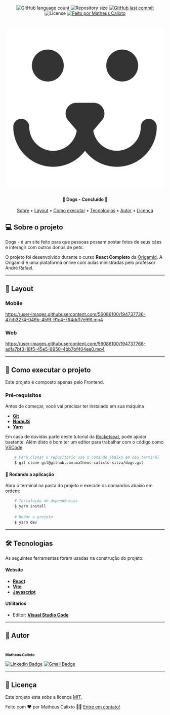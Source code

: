 <p align="center">
  <img alt="GitHub language count" src="https://img.shields.io/github/languages/count/matheus-calixto-silva/dogs">

  <img alt="Repository size" src="https://img.shields.io/github/repo-size/matheus-calixto-silva/dogs">

   
  <a href="https://github.com/matheus-calixto-silva/dogs/commits/main">
    <img alt="GitHub last commit" src="https://img.shields.io/github/last-commit/matheus-calixto-silva/dogs?color=yellow">
  </a>
    
   <img alt="License" src="https://img.shields.io/badge/license-MIT-brightgreen">

  <a href="https://www.linkedin.com/in/matheus-calixto-silva/">
    <img alt="Feito por Matheus Calixto" src="https://img.shields.io/badge/feito%20por-Matheus%20Calixto-blueviolet">
  </a>
  
</p>

<h1 align="center">
    <img alt="Dogs" title="Dogs" src="./public/logo512.png" />
</h1>

<h4 align="center"> 
	🐶  Dogs - Concluído  🐶
</h4>

<p align="center">
 <a href="#-sobre-o-projeto">Sobre</a> •
 <a href="#-layout">Layout</a> • 
 <a href="#-como-executar-o-projeto">Como executar</a> • 
 <a href="#-tecnologias">Tecnologias</a> • 
 <a href="#-autor">Autor</a> • 
 <a href="#-licença">Licença</a>
</p>


## 💻 Sobre o projeto

Dogs - é um site feito para que pessoas possam postar fotos de seus cães e interagir com outros donos de pets.


O projeto foi desenvolvido durante o curso **React Completo** da [Origamid](https://www.origamid.com/).
A Origamid é uma plataforma online com aulas ministradas pelo professor André Rafael.

---

## 🎨 Layout


### Mobile

https://user-images.githubusercontent.com/56086100/194737736-47cb3274-049b-459f-91c4-7ff4dd17e99f.mp4


### Web

https://user-images.githubusercontent.com/56086100/194737766-adfa7bf3-18f5-45e5-8950-4bb7bf404ee0.mp4

---

## 🚀 Como executar o projeto

Este projeto é composto apenas pelo Frontend.

### Pré-requisitos

Antes de começar, você vai precisar ter instalado em sua máquina
-   **[Git](https://git-scm.com)**
-   **[NodeJS](https://nodejs.org/en/)**
-   **[Yarn](https://yarnpkg.com/)**

Em caso de dúvidas parte deste tutorial da [Rocketseat](https://react-native.rocketseat.dev/), pode ajudar bastante.
Além disto é bom ter um editor para trabalhar com o código como [VSCode](https://code.visualstudio.com/)

```bash
    # Para clonar o repositório use o comando abaixo em seu terminal
    $ git clone git@github.com:matheus-calixto-silva/dogs.git
```

#### 🧭 Rodando a aplicação

Abra o terminal na pasta do projeto e execute os comandos abaixo em ordem:

```bash
    # Instalação de dependências
    $ yarn install
    
    # Rodar o projeto
    $ yarn dev
```

---

## 🛠 Tecnologias

As seguintes ferramentas foram usadas na construção do projeto:

#### **Website**

-   **[React](https://pt-br.reactjs.org/)**
-   **[Vite](https://vitejs.dev/)**
-   **[Javascript](https://developer.mozilla.org/pt-BR/docs/Web/JavaScript)**


#### [](https://github.com/tgmarinho/Ecoleta#utilit%C3%A1rios)**Utilitários**

-   Editor:  **[Visual Studio Code](https://code.visualstudio.com/)**

---

## 🦸 Autor

<a href="https://www.linkedin.com/in/matheus-calixto-silva/">
 <img style="border-radius: 50%;" src="https://avatars.githubusercontent.com/u/56086100?v=4" width="100px;" alt=""/>
 <br />
 <sub><b>Matheus Calixto</b></sub></a> <a href="https://www.linkedin.com/in/matheus-calixto-silva/" title="Linkedin"></a>
 <br />

[![Linkedin Badge](https://img.shields.io/badge/-Matheus-blue?style=flat-square&logo=Linkedin&logoColor=white&link=https://www.linkedin.com/in/matheus-calixto-silva/)](https://www.linkedin.com/in/matheus-calixto-silva/) 
[![Gmail Badge](https://img.shields.io/badge/-matheuscalixto8@gmail.com-c14438?style=flat-square&logo=Gmail&logoColor=white&link=mailto:matheuscalixto8@gmail.com)](mailto:matheuscalixto8@gmail.com)

---

## 📝 Licença

Este projeto esta sobe a licença [MIT](./LICENSE).

Feito com ❤️ por Matheus Calixto 👋🏽 [Entre em contato!](https://www.linkedin.com/in/matheus-calixto-silva/)
